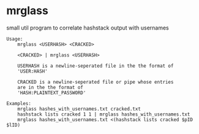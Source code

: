 # mrglass

small util program to correlate hashstack output with usernames

```
Usage: 
	mrglass <USERHASH> <CRACKED>

	<CRACKED> | mrglass <USERHASH> 

	USERHASH is a newline-seperated file in the the format of 
	'USER:HASH'

	CRACKED is a newline-seperated file or pipe whose entries 
	are in the the format of 
	'HASH:PLAINTEXT_PASSWORD'

Examples:
	mrglass hashes_with_usernames.txt cracked.txt
	hashstack lists cracked 1 1 | mrglass hashes_with_usernames.txt
	mrglass hashes_with_usernames.txt <(hashstack lists cracked $pID $lID)
```
